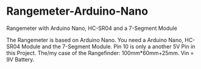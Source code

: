 # Rangemeter-Arduino-Nano
Rangemeter with Arduino Nano, HC-SR04 and a 7-Segment Module

The Rangemeter is based on Arduino Nano.
You need a Arduino Nano, HC-SR04 Module and the 7-Segment Module.
Pin 10 is only a another 5V Pin in this Project.
The/my case of the Rangefinder: 100mm*60mm+25mm.
Vin = 9V Battery.
